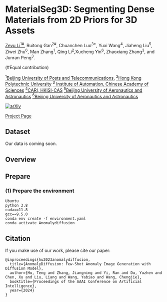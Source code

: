 # MaterialSeg3D: Segmenting Dense Materials from 2D Priors for 3D Assets

<!-- <br> -->
[Zeyu Li<sup>1#</sup>](https://lizeyuking.github.io/), Ruitong Gan<sup>2#</sup>,  Chuanchen Luo<sup>3*</sup>, Yuxi Wang<sup>4</sup>,  Jiaheng Liu<sup>5</sup>, Ziwei Zhu<sup>6</sup>, Man Zhang<sup>1</sup>, Qing Li<sup>2</sup>,Xucheng Yin<sup>6</sup>, Zhaoxiang Zhang<sup>3</sup>, and Junran Peng<sup>3</sup>.
<!-- <br> -->

(#Equal contribution)

[<sup>1</sup>Beijing University of Posts and Telecommunications](https://www.sjtu.edu.cn/), 
[<sup>2</sup>Hong Kong Polytechnic University](https://open.youtu.qq.com/#/open)
[<sup>3</sup> Institute of Automation, Chinese Academy of Sciences](https://open.youtu.qq.com/#/open)
[<sup>4</sup>CARI, HKISI-CAS](https://open.youtu.qq.com/#/open)
[<sup>5</sup>Beijing University of Aeronautics and Astronautics](https://open.youtu.qq.com/#/open)
[<sup>6</sup>Beijing University of Aeronautics and Astronautics](https://open.youtu.qq.com/#/open)

[![arXiv](https://img.shields.io/badge/arXiv-2312.05767-b31b1b.svg)](https://arxiv.org/abs/2312.05767)

[Project Page]([https://sjtuplayer.github.io/anomalydiffusion-page/](https://materialseg3d.github.io/))



## Dataset
Our data is coming soon.


## Overview



## Prepare


### (1) Prepare the environment
```
Ubuntu
python 3.8
cuda==11.8
gcc==9.5.0
conda env create -f environment.yaml
conda activate Anomalydiffusion
```

## Citation

If you make use of our work, please cite our paper:

```
@inproceedings{hu2023anomalydiffusion,
  title={AnomalyDiffusion: Few-Shot Anomaly Image Generation with Diffusion Model},
  author={Hu, Teng and Zhang, Jiangning and Yi, Ran and Du, Yuzhen and Chen, Xu and Liu, Liang and Wang, Yabiao and Wang, Chengjie},
  booktitle={Proceedings of the AAAI Conference on Artificial Intelligence},
  year={2024}
}
```

